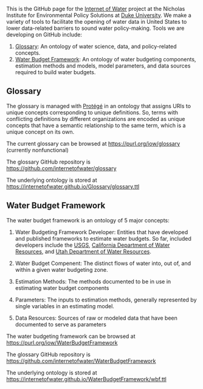 
This is the GitHub page for the [Internet of Water](https://internetofwater.org) project at the Nicholas Institute for Environmental Policy Solutions at [Duke University](https://www.duke.edu). We make a variety of tools to facilitate the opening of water data in United States to lower data-related barriers to sound water policy-making. Tools we are developing on GitHub include:

1. [Glossary](#Glossary): An ontology of water science, data, and policy-related concepts.
2. [Water Budget Framework](#Water-Budget-Framework): An ontology of water budgeting components, estimation methods and models, model parameters, and data sources required to build water budgets.

## Glossary

The glossary is managed with [Protégé](https://protege.stanford.edu) in an ontology that assigns URIs to unique concepts corresponding to unique definitions. So, terms with conflicting definitions by different organizations are encoded as unique concepts that have a semantic relationship to the same term, which is a unique concept on its own.

The current glossary can be browsed at <https://purl.org/iow/glossary> (currently nonfunctional)

The glossary GitHub repository is <https://github.com/internetofwater/glossary>

The underlying ontology is stored at <https://internetofwater.github.io/Glossary/glossary.ttl>


## Water Budget Framework

The water budget framework is an ontology of 5 major concepts:

1. Water Budgeting Framework Developer: Entities that have developed and published frameworks to estimate water budgets. So far, included developers include the [USGS](www.usgs.gov), [California Department of Water Resources](https://water.ca.gov/), and [Utah Department of Water Resources](https://water.utah.gov/).

2. Water Budget Compenent: The distinct flows of water into, out of, and within a given water budgeting zone.

3. Estimation Methods: The methods documented to be in use in estimating water budget components

4. Parameters: The inputs to estimation methods, generally represented by single variables in an estimating model.

5. Data Resources: Sources of raw or modeled data that have been documented to serve as parameters


The water budgeting framework can be browsed at <https://purl.org/iow/WaterBudgetFramework>

The glossary GitHub repository is <https://github.com/internetofwater/WaterBudgetFramework>

The underlying ontology is stored at <https://internetofwater.github.io/WaterBudgetFramework/wbf.ttl>

